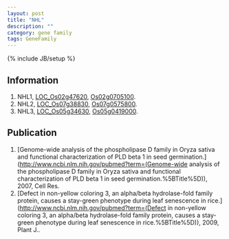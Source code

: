 ```yaml
---
layout: post
title: "NHL"
description: ""
category: gene family
tags: GeneFamily
---
```

{% include JB/setup %}

## Information
1. NHL1, [LOC_Os02g47620](http://rice.plantbiology.msu.edu/cgi-bin/ORF_infopage.cgi?orf=LOC_Os02g47620), [Os02g0705100](http://rapdb.dna.affrc.go.jp/viewer/gbrowse_details/irgsp1?name=Os02g0705100).
2. NHL2, [LOC_Os07g38830](http://rice.plantbiology.msu.edu/cgi-bin/ORF_infopage.cgi?orf=LOC_Os07g38830), [Os07g0575800](http://rapdb.dna.affrc.go.jp/viewer/gbrowse_details/irgsp1?name=Os07g0575800).
3. NHL3, [LOC_Os05g34630](http://rice.plantbiology.msu.edu/cgi-bin/ORF_infopage.cgi?orf=LOC_Os05g34630), [Os05g0419000](http://rapdb.dna.affrc.go.jp/viewer/gbrowse_details/irgsp1?name=Os05g0419000).

## Publication
1. [Genome-wide analysis of the phospholipase D family in Oryza sativa and functional characterization of PLD beta 1 in seed germination.](http://www.ncbi.nlm.nih.gov/pubmed?term=(Genome-wide analysis of the phospholipase D family in Oryza sativa and functional characterization of PLD beta 1 in seed germination.%5BTitle%5D)), 2007, Cell Res.
2. [Defect in non-yellow coloring 3, an alpha/beta hydrolase-fold family protein, causes a stay-green phenotype during leaf senescence in rice.](http://www.ncbi.nlm.nih.gov/pubmed?term=(Defect in non-yellow coloring 3, an alpha/beta hydrolase-fold family protein, causes a stay-green phenotype during leaf senescence in rice.%5BTitle%5D)), 2009, Plant J..


